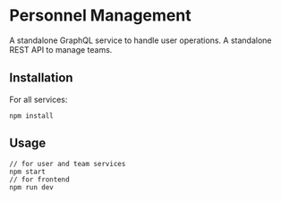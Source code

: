 # Personnel Management

A standalone GraphQL service to handle user operations.
A standalone REST API to manage teams.

## Installation

For all services:

```node
npm install
```

## Usage

```node
// for user and team services
npm start
// for frontend
npm run dev
```
